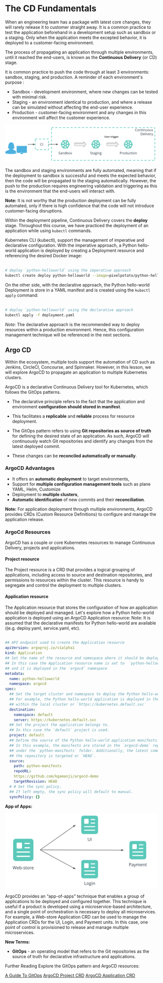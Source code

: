 # The CD Fundamentals

When an engineering team has a package with latest core changes, they will rarely release it to customer straight away. It is a common practice to test the application beforehand in a development setup such as sandbox or a staging. Only when the application meets the excepted behavior, it is deployed to a customer-facing environment.

The process of propagating an application through multiple environments, until it reached the end-users, is known as the **Continuous Delivery** (or CD) stage.

It is common practice to push the code through at least 3 environments: sandbox, staging, and production. A reminder of each environment's purpose :

* Sandbox - development environment, where new changes can be tested with minimal risk.
* Staging - an environment identical to production, and where a release can be simulated without affecting the end-user experience.
* Production - customer-facing environment and any changes in this environment will affect the customer experience.

![Continuous Delivery Stages](9.1.ContinuousDeliveryStages.png)

The sandbox and staging environments are fully automated, meaning that if the deployment to sandbox is successful and meets the expected behavior, then the code will be propagated to the staging automatically.
However, the push to the production requires engineering validation and triggering as this is the environment that the end-users will interact with.

**Note:** It is not worthy that the production deployment can be fully automated, only if there is high confidence that the code will not introduce customer-facing disruptions.

Within the deployment pipeline, Continuous Delivery covers the **deploy** stage. Throughout this course, we have practiced the deployment of an application while using `kubectl` commands.

Kubernetes CLI (kubectl), support the management of imperative and declarative configuration. With the imperative approach, a Python hello-world application is deployed by creating a Deployment resource and referencing the desired Docker image:

``` bash

# deploy `python-helloworld` using the imperative approach 
kubectl create deploy python-helloworld --image=pixelpotato/python-helloworld:v1.0.0
```

On the other side, with the declarative approach, the Python hello-world Deployment is store in a YAML manifest and is created using the `kubectl apply` command:

``` bash

# deploy `python-helloworld` using the declarative approach
kubectl apply -f deployment.yaml
```

_Note:_ The declarative approach is the recommended way to deploy resources within a production environment. Hence, this configuration management technique will be referenced in the next sections.

## Argo CD

Within the ecosystem, multiple tools support the automation of CD such as Jenkins, CircleCI, Concourse, and Spinnaker. However, in this lesson, we will explore ArgoCD to propagate an application to multiple Kubernetes clusters.

ArgoCD is a declarative Continuous Delivery tool for Kubernetes, which follows the GitOps patterns.

* The declarative principle refers to the fact that the application and environment **configuration should stored in manifest**.
* This facilitates a **replicable** and **reliable** process for resource deployment.

* The GitOps pattern refers to using **Git repositories as source of truth** for defining the desired state of an application. As such, ArgoCD will continuously watch Git repositories and identify any changes from the latest deployed commit.
* These changes can be **reconciled automatically or manually**.

### ArgoCD Advantages

* It offers an **automatic deployment** to target environments,
* Support for **multiple configuration management tools** such as plane YAML, Helm, Customize
* Deployment to **multiple clusters**, 
* **Automatic identification** of new commits and their **reconciliation**.

**Note:** For application deployment through multiple environments, ArgoCD provides CRDs (Custom Resource Definitions) to configure and manage the application release.

### ArgoCd Resources

ArgoCD has a couple or core Kubernetes resources to manage Continuous Delivery, projects and applications.

#### Project resource

The Project resource is a CRD that provides a logical grouping of applications, including access to source and destination repositories, and permissions to resources within the cluster. This resource is handy to segregate and control the deployment to multiple clusters.

#### Application resource

The Application resource that stores the configuration of how an application should be deployed and managed.
Let's explore how a Python hello-world application is deployed using an ArgoCD Application resource: Note: It is assumed that the declarative manifests for Python hello-world are available ((e.g. deploy.yaml, service.yaml, etc).

``` yaml

## API endpoint used to create the Application resource
apiVersion: argoproj.io/v1alpha1
kind: Application
## Set the name of the resource and namespace where it should be deployed.
## In this case the Application resource name is set to  `python-helloworld `
## and it is deployed in the `argocd` namespace
metadata:
  name: python-helloworld 
  namespace: argocd
spec:
  ## Set the target cluster and namespace to deploy the Python hello-world application.
  ## For example, the Python hello-world application is deployed in the `default` namespace
  ## within the local cluster or `https://kubernetes.default.svc`
  destination:
    namespace: default
    server: https://kubernetes.default.svc
  ## Set the project the application belongs to.
  ## In this case the `default` project is used.
  project: default
  ## Define the source of the Python hello-world application manifests.
  ## In this example, the manifests are stored in the `argocd-demo` repository
  ## under the `python-manifests` folder. Additionally, the latest commit within
  ## the repository is targeted or `HEAD`.
  source:
    path: python-manifests
    repoURL:
    https://github.com/kgamanji/argocd-demo
    targetRevision: HEAD
  # # Set the sync policy. 
  ## If left empty, the sync policy will default to manual.
  syncPolicy: {}
```

**App of Apps:**

![App of Apps: manage the Application CRDs for multiple microservices with a single Application CRD](9.2.AppOfApps.png)

ArgoCD provides an “app-of-apps” technique that enables a group of applications to be deployed and configured together. This technique is useful if a product is developed using a microservice-based architecture, and a single point of orchestration is necessary to deploy all microservices. For example, a Web-store Application CRD can be used to manage the Application CRDs for the UI, Login, and Payment units. In this case, one point of control is provisioned to release and manage multiple microservices.

**New Terms:**

* **GitOps** - an operating model that refers to the Git repositories as the source of truth for declarative infrastructure and applications.

Further Reading
Explore the GitOps pattern and ArgoCD resources:

[A Guide To GitOps](https://www.weave.works/technologies/gitops/)
[ArgoCD Project CRD](https://argoproj.github.io/argo-cd/operator-manual/declarative-setup/#projects)
[ArgoCD Application CRD](https://argoproj.github.io/argo-cd/operator-manual/declarative-setup/#applications)
